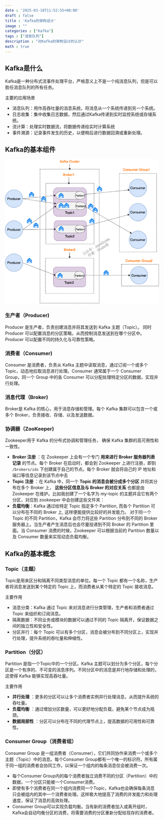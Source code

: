 ```yaml
---
date : '2025-03-18T11:52:55+08:00'
draft : false
title : 'Kafka的架构设计'
image : ""
categories : ["Kafka"]
tags : ["消息队列"]
description : "对Kafka的架构设计的认识"
math : true
---
```


## Kafka是什么

Kafka是一种分布式流事件处理平台，严格意义上不是一个纯消息队列，但是可以胜任消息队列的所有任务。

主要的应用场景

- 消息队列：用作高吞吐量的消息系统，将消息从一个系统传递到另一个系统。 
- 日志收集：集中收集日志数据，然后通过Kafka传递到实时监控系统或存储系统。 
- 流计算：处理实时数据流，将数据传递给实时计算系统 
- 事件溯源：记录事件发生的历史，以便稍后进行数据回溯或重新处理。

## Kafka的基本组件

![Kafka的基本组件（来自Java Guide）](message-queue20210507200944439.png)

### 生产者（Producer)

Producer 是生产者，负责创建消息并将其发送到 Kafka 主题（Topic）。 同时Producer 可以配置消息的分区策略，从而控制消息发送到在哪个分区中。 Producer 可以配置不同的持久化与可靠性策略。

### 消费者（Consumer)

Consumer 是消费者，负责从 Kafka 主题中读取消息，通过订阅一个或多个 Topic，动态地拉取消息进行处理。Consumer 通常属于一个 Consumer Group，同一个 Group 中的各 Consumer 可以分配处理特定分区的数据，实现并行处理。

### 消息代理（Broker)

Broker是 Kafka 的核心，用于消息存储和管理。每个 Kafka 集群可以包含一个或多个 Broker，负责接收、存储、以及发送数据。

### 协调器（ZooKeeper)

Zookeeper用于 Kafka 的分布式协调和管理任务， 确保 Kafka 集群的高可用性和一致性。

- **Broker 注册** ：在 Zookeeper 上会有一个专门 **用来进行 Broker 服务器列表记录** 的节点。每个 Broker 在启动时，都会到 Zookeeper 上进行注册，即到 `/brokers/ids` 下创建属于自己的节点。每个 Broker 就会将自己的 IP 地址和端口等信息记录到该节点中去
- **Topic 注册** ：在 Kafka 中，同一个 **Topic 的消息会被分成多个分区** 并将其分布在多个 Broker 上， **这些分区信息及与 Broker 的对应关系** 也都是由 Zookeeper 在维护。比如我创建了一个名字为 my-topic 的主题并且它有两个分区，对应到 zookeeper 中会创建这些文件夹：
- **负载均衡**：Kafka 通过给特定 Topic 指定多个 Partition, 而各个 Partition 可以分布在不同的 Broker 上, 这样便能提供比较好的并发能力。 对于同一个 Topic 的不同 Partition，Kafka 会尽力将这些 Partition 分布到不同的 Broker 服务器上。当生产者产生消息后也会尽量投递到不同 Broker 的 Partition 里面。当 Consumer 消费的时候，Zookeeper 可以根据当前的 Partition 数量以及 Consumer 数量来实现动态负载均衡。

## Kafka的基本概念

### Topic（主题）

Topic是用来区分和隔离不同类型消息的单位。每一个 Topic 都有一个名称，生产者将消息发送到某个特定的 Topic 上，而消费者从某个特定的 Topic 接收消息。

主要作用

- 消息分类：Kafka 通过 Topic 来对消息进行分类管理，生产者和消费者通过 Topic 来组织和订阅消息。 
- 隔离数据：不同业务或模块的数据可以通过不同的 Topic 隔离开，保证数据之间的独立性和安全性。 
- 分区并行：每个 Topic 可以有多个分区，消息会被分布到不同分区上，实现并行处理，提升系统的吞吐量和伸缩性。

### Partition（分区）

Partition 是指一个Topic中的一个分区。Kafka 主题可以划分为多个分区，每个分区是一个有序的、不可变的消息序列。不同分区中的消息是并行地存储和处理的，这使得 Kafka 能够实现高吞吐量。

主要作用

- **并行处理** ：更多的分区可以让多个消费者实例并行处理消息，从而提升系统的吞吐量。 
- **负载均衡** ：通过增加分区数量，可以更好地分配负载，避免某个节点成为瓶颈。 
- **数据局部性** ：分区可以分布在不同的代理节点上，提高数据的可用性和可靠性。

### Consumer Group（消费者组）

Consumer Group 是一组消费者（Consumer），它们共同协作来消费一个或多个主题（Topic）中的消息。每个Consumer Group都有一个唯一的标识符。所有属于同一组的消费者会协同工作，以保证一个组内的每条消息仅会被消费一次。

- 每个Consumer Group内的每个消费者独立消费不同的分区（Partition）中的数据，一个分区只能被一个Consumer消费。 
- 即使有多个消费者在同一个组内消费同一个Topic，Kafka也会确保每条消息只会被组内的其中一个消费者处理。这样极大地提高了消费的并发能力和处理速度，保证了消息的高效处理。 
- Consumer Group可以实现负载均衡。当有新的消费者加入或离开组时，Kafka会自动均衡分区的消费，将需要消费的分区重新分配给现存的消费者。

